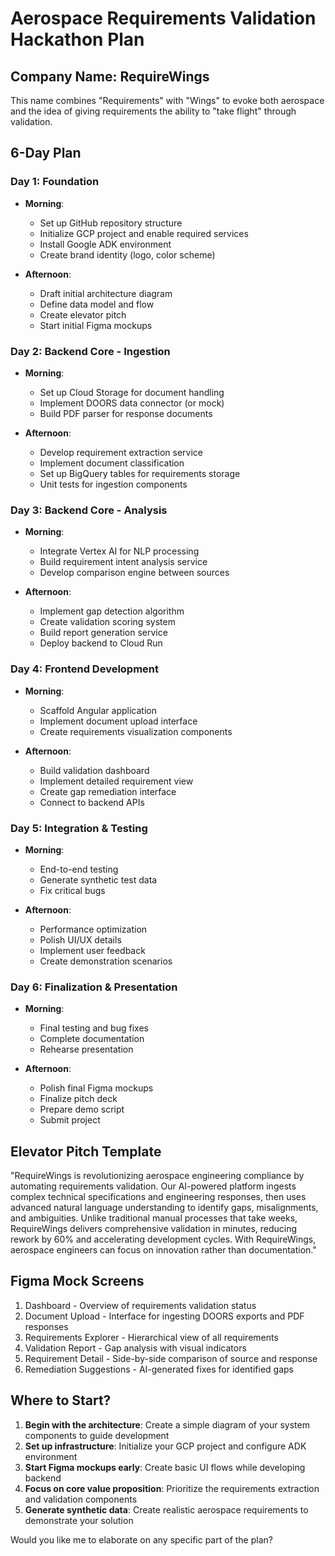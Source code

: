 # Aerospace Requirements Validation Hackathon Plan

## Company Name: RequireWings

This name combines "Requirements" with "Wings" to evoke both aerospace and the idea of giving requirements the ability to "take flight" through validation.

## 6-Day Plan

### Day 1: Foundation
- **Morning**: 
  - Set up GitHub repository structure
  - Initialize GCP project and enable required services
  - Install Google ADK environment
  - Create brand identity (logo, color scheme)
  
- **Afternoon**:
  - Draft initial architecture diagram
  - Define data model and flow
  - Create elevator pitch
  - Start initial Figma mockups

### Day 2: Backend Core - Ingestion
- **Morning**:
  - Set up Cloud Storage for document handling
  - Implement DOORS data connector (or mock)
  - Build PDF parser for response documents
  
- **Afternoon**:
  - Develop requirement extraction service
  - Implement document classification
  - Set up BigQuery tables for requirements storage
  - Unit tests for ingestion components

### Day 3: Backend Core - Analysis
- **Morning**:
  - Integrate Vertex AI for NLP processing
  - Build requirement intent analysis service
  - Develop comparison engine between sources
  
- **Afternoon**:
  - Implement gap detection algorithm
  - Create validation scoring system
  - Build report generation service
  - Deploy backend to Cloud Run

### Day 4: Frontend Development
- **Morning**:
  - Scaffold Angular application
  - Implement document upload interface
  - Create requirements visualization components
  
- **Afternoon**:
  - Build validation dashboard
  - Implement detailed requirement view
  - Create gap remediation interface
  - Connect to backend APIs

### Day 5: Integration & Testing
- **Morning**:
  - End-to-end testing
  - Generate synthetic test data
  - Fix critical bugs
  
- **Afternoon**:
  - Performance optimization
  - Polish UI/UX details
  - Implement user feedback
  - Create demonstration scenarios

### Day 6: Finalization & Presentation
- **Morning**:
  - Final testing and bug fixes
  - Complete documentation
  - Rehearse presentation
  
- **Afternoon**:
  - Polish final Figma mockups
  - Finalize pitch deck
  - Prepare demo script
  - Submit project

## Elevator Pitch Template

"RequireWings is revolutionizing aerospace engineering compliance by automating requirements validation. Our AI-powered platform ingests complex technical specifications and engineering responses, then uses advanced natural language understanding to identify gaps, misalignments, and ambiguities. Unlike traditional manual processes that take weeks, RequireWings delivers comprehensive validation in minutes, reducing rework by 60% and accelerating development cycles. With RequireWings, aerospace engineers can focus on innovation rather than documentation."

## Figma Mock Screens
1. Dashboard - Overview of requirements validation status
2. Document Upload - Interface for ingesting DOORS exports and PDF responses
3. Requirements Explorer - Hierarchical view of all requirements
4. Validation Report - Gap analysis with visual indicators
5. Requirement Detail - Side-by-side comparison of source and response
6. Remediation Suggestions - AI-generated fixes for identified gaps

## Where to Start?

1. **Begin with the architecture**: Create a simple diagram of your system components to guide development
2. **Set up infrastructure**: Initialize your GCP project and configure ADK environment
3. **Start Figma mockups early**: Create basic UI flows while developing backend
4. **Focus on core value proposition**: Prioritize the requirements extraction and validation components
5. **Generate synthetic data**: Create realistic aerospace requirements to demonstrate your solution

Would you like me to elaborate on any specific part of the plan?